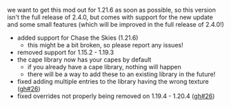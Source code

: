 we want to get this mod out for 1.21.6 as soon as possible, so this version isn't the full release of 2.4.0, but comes with support for the new update and some small features (which will be improved in the full release of 2.4.0!)

- added support for Chase the Skies (1.21.6)
  - this might be a bit broken, so please report any issues!
- removed support for 1.15.2 - 1.19.3
- the cape library now has your capes by default
  - if you already have a cape library, nothing will happen
  - there will be a way to add these to an existing library in the future!
- fixed adding multiple entries to the library having the wrong texture ([gh#26](https://github.com/rosebudmods/skin-overrides/issues/26))
- fixed overrides not properly being removed on 1.19.4 - 1.20.4 ([gh#26](https://github.com/rosebudmods/skin-overrides/issues/26))
